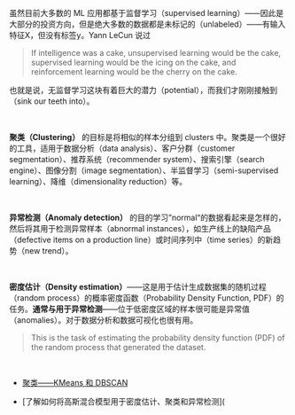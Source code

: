 虽然目前大多数的 ML 应用都基于监督学习（supervised learning）——因此是大部分的投资方向，但是绝大多数的数据都是未标记的（unlabeled）——有输入特征X，但没有标签y。Yann LeCun 说过

> If intelligence was a cake, unsupervised learning would be the cake, supervised learning would be the icing on the cake, and reinforcement learning would be the cherry on the cake.

也就是说，无监督学习这块有着巨大的潜力（potential），而我们才刚刚接触到（sink our teeth into）。

<br>

**聚类（Clustering）** 的目标是将相似的样本分组到 clusters 中。聚类是一个很好的工具，适用于数据分析（data analysis）、客户分群（customer segmentation）、推荐系统（recommender system）、搜索引擎（search engine）、图像分割（image segmentation）、半监督学习（semi-supervised learning）、降维（dimensionality reduction）等。

<br>

**异常检测（Anomaly detection）** 的目的学习”normal“的数据看起来是怎样的，然后将其用于检测异常样本（abnormal instances），如生产线上的缺陷产品（defective items on a production line）或时间序列中（time series）的新趋势（new trend）。

<br>

**密度估计（Density estimation）**——这是用于估计生成数据集的随机过程（random process）的概率密度函数（Probability Density Function, PDF）的任务。**通常与用于异常检测**——位于低密度区域的样本很可能是异常值（anomalies）。对于数据分析和数据可视化也很有用。

> This is the task of estimating the probability density function (PDF) of the random process that generated the dataset.

<br>

-   [聚类——KMeans 和 DBSCAN]()

-   [了解如何将高斯混合模型用于密度估计、聚类和异常检测](